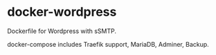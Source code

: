 # docker-wordpress
Dockerfile for Wordpress with sSMTP.

docker-compose includes Traefik support, MariaDB, Adminer, Backup.
